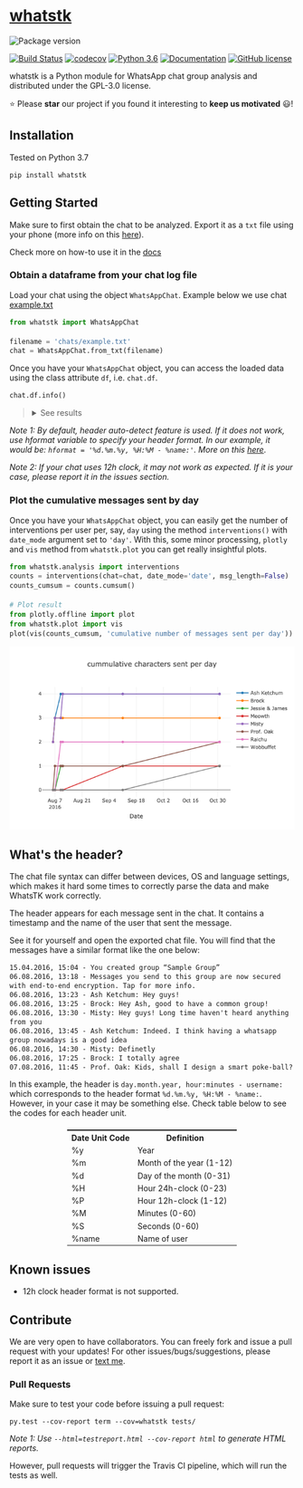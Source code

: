# [whatstk](http://lucasrodes.github.io/whatstk)

![Package version](https://img.shields.io/badge/whatstk-v0.2.5-teal.svg?style=for-the-badge&color=25D366&logo=whatsapp)

[![Build Status](https://travis-ci.com/lucasrodes/whatstk.svg?branch=develop)](https://travis-ci.com/lucasrodes/whatstk)
[![codecov](https://codecov.io/gh/lucasrodes/whatstk/branch/master/graph/badge.svg)](https://codecov.io/gh/lucasrodes/whatstk)
[![Python 3.6](https://img.shields.io/badge/python-3.7|3.8-blue.svg)](https://www.python.org/downloads/release/python-3/)
[![Documentation](https://img.shields.io/badge/documentation-royalblue.svg)](docs/index.md)
[![GitHub
license](https://img.shields.io/github/license/lucasrodes/whatstk.svg)](https://github.com/lucasrodes/whatstk/blob/master/LICENSE)


<!-- [![Downloads](https://pepy.tech/badge/whatstk)](https://pepy.tech/project/whatstk) -->
<!-- > [Get the Desktop App](https://lcsrg.me/whatstk-gui) -->

whatstk is a Python module for WhatsApp chat group analysis and distributed under the GPL-3.0 license. 

:star: Please **star** our project if you found it interesting to **keep us motivated** :smiley:!


## Installation

Tested on Python 3.7

```
pip install whatstk
```

## Getting Started

Make sure to first obtain the chat to be analyzed. Export it as a `txt` file using your phone (more info on this [here](https://lcsrg.me/whatstk-gui/#faqs)).

Check more on how-to use it in the [docs](docs/index.md)

### Obtain a dataframe from your chat log file

Load your chat using the object `WhatsAppChat`. Example below we use chat [example.txt](chats/example.txt)
 
 
```python
from whatstk import WhatsAppChat

filename = 'chats/example.txt'
chat = WhatsAppChat.from_txt(filename)
```

Once you have your `WhatsAppChat` object, you can access the loaded data using the class attribute `df`, i.e. `chat.df`.

```python
chat.df.info()
```
> <details><summary>See results</summary>
> <p>
> 
> ```
> <class 'pandas.core.frame.DataFrame'>
> DatetimeIndex: 18 entries, 2016-08-06 13:23:00 to 2016-10-31 12:23:00
> Data columns (total 2 columns):
>  #   Column    Non-Null Count  Dtype 
> ---  ------    --------------  ----- 
>  0   username  18 non-null     object
>  1   message   18 non-null     object
> dtypes: object(2)
> memory usage: 432.0+ bytes
> ```
</p>
</details>

_Note 1: By default, header auto-detect feature is used. If it does not work, use hformat variable to specify your
header format. In our example, it would be: `hformat = '%d.%m.%y, %H:%M - %name:'`. More on this [here](#whats-the-header)_.

_Note 2: If your chat uses 12h clock, it may not work as expected. If it is your case, please report it in the issues section._


### Plot the cumulative messages sent by day
Once you have your `WhatsAppChat` object, you can easily get the number of interventions per user per, say, `day` using 
the method `interventions()` with `date_mode` argument set to `'day'`. With this, some minor processing, `plotly` and `vis` method from `whatstk.plot` you can get really insightful plots.


```python
from whatstk.analysis import interventions
counts = interventions(chat=chat, date_mode='date', msg_length=False)
counts_cumsum = counts.cumsum()

# Plot result
from plotly.offline import plot
from whatstk.plot import vis
plot(vis(counts_cumsum, 'cumulative number of messages sent per day'))
```

![](assets/example1.png)

## What's the header?
The chat file syntax can differ between devices, OS and language settings, which makes it hard some times to correctly parse the data and make WhatsTK work correctly.

The header appears for each message sent in the chat. It contains a timestamp and the name of the user that sent the message.

See it for yourself and open the exported chat file. You will find that the messages have a similar format like the one
below:

```
15.04.2016, 15:04 - You created group “Sample Group”
06.08.2016, 13:18 - Messages you send to this group are now secured with end-to-end encryption. Tap for more info.
06.08.2016, 13:23 - Ash Ketchum: Hey guys!
06.08.2016, 13:25 - Brock: Hey Ash, good to have a common group!
06.08.2016, 13:30 - Misty: Hey guys! Long time haven't heard anything from you
06.08.2016, 13:45 - Ash Ketchum: Indeed. I think having a whatsapp group nowadays is a good idea
06.08.2016, 14:30 - Misty: Definetly
06.08.2016, 17:25 - Brock: I totally agree
07.08.2016, 11:45 - Prof. Oak: Kids, shall I design a smart poke-ball?
```

In this example, the header is `day.month.year, hour:minutes - username:` which corresponds to the header format
`%d.%m.%y, %H:%M - %name:`. However, in your case it may be something else. Check table below to see the codes for each
header unit.

<table class="tg" style="display: flex; justify-content: center;">
  <tr>
    <th class="tg-7btt">Date Unit Code</th>
    <th class="tg-7btt">Definition</th>
  </tr>
  <tr>
    <td class="tg-0pky">%y</td>
    <td class="tg-0pky">Year</td>
  </tr>
  <tr>
    <td class="tg-0pky">%m</td>
    <td class="tg-0pky">Month of the year (1-12)</td>
  </tr>
  <tr>
    <td class="tg-0pky">%d</td>
    <td class="tg-0pky">Day of the month (0-31)</td>
  </tr>
  <tr>
    <td class="tg-0pky">%H</td>
    <td class="tg-0pky">Hour 24h-clock (0-23)</td>
  </tr>
  <tr>
    <td class="tg-0pky">%P</td>
    <td class="tg-0pky">Hour 12h-clock (1-12)</td>
  </tr>
  <tr>
    <td class="tg-0pky">%M</td>
    <td class="tg-0pky">Minutes (0-60)</td>
  </tr>
  <tr>
    <td class="tg-0pky">%S</td>
    <td class="tg-0pky">Seconds (0-60)</td>
  </tr>
  <tr>
    <td class="tg-0pky">%name</td>
    <td class="tg-0pky">Name of user</td>
  </tr>
</table>

## Known issues
- 12h clock header format is not supported.

## Contribute

We are very open to have collaborators. You can freely fork and issue a pull request with your updates!
For other issues/bugs/suggestions, please report it as an issue or [text me](mailto:lucasrg@kth.se).

### Pull Requests

Make sure to test your code before issuing a pull request:

```
py.test --cov-report term --cov=whatstk tests/
```

_Note 1: Use `--html=testreport.html --cov-report html` to generate HTML reports._

However, pull requests will trigger the Travis CI pipeline, which will run the tests as well.